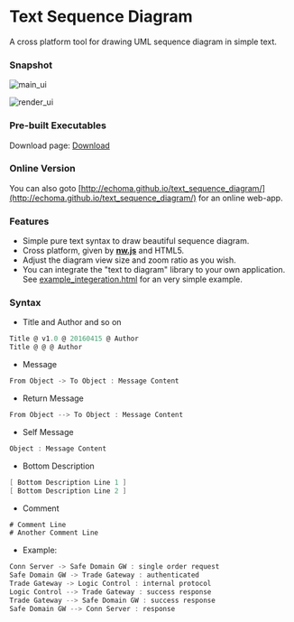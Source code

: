 # Text Sequence Diagram

A cross platform tool for drawing UML sequence diagram in simple text.

### Snapshot

![main_ui](https://github.com/echoma/text_sequence_diagram/wiki/img/index.png)

![render_ui](https://github.com/echoma/text_sequence_diagram/wiki/img/render.png)

### Pre-built Executables

Download page: [Download](https://github.com/echoma/text_sequence_diagram/wiki/Download)

### Online Version

You can also goto [http://echoma.github.io/text_sequence_diagram/](http://echoma.github.io/text_sequence_diagram/) for an online web-app.

### Features

* Simple pure text syntax to draw beautiful sequence diagram.
* Cross platform, given by [**nw.js**](https://github.com/nwjs/nw.js) and HTML5.
* Adjust the diagram view size and zoom ratio as you wish.
* You can integrate the "text to diagram" library to your own application. See [example_integeration.html](https://github.com/echoma/text_sequence_diagram/blob/master/example_integeration.html) for an very simple example.

### Syntax

* Title and Author and so on
```scala
Title @ v1.0 @ 20160415 @ Author
Title @ @ @ Author
```

* Message
```scala
From Object -> To Object : Message Content
```

* Return Message
```scala
From Object --> To Object : Message Content
```

* Self Message
```scala
Object : Message Content
```

* Bottom Description
```scala
[ Bottom Description Line 1 ]
[ Bottom Description Line 2 ]
```

* Comment
```scala
# Comment Line
# Another Comment Line
```

* Example:
```scala
Conn Server -> Safe Domain GW : single order request
Safe Domain GW -> Trade Gateway : authenticated
Trade Gateway -> Logic Control : internal protocol
Logic Control --> Trade Gateway : success response
Trade Gateway --> Safe Domain GW : success response
Safe Domain GW --> Conn Server : response
```